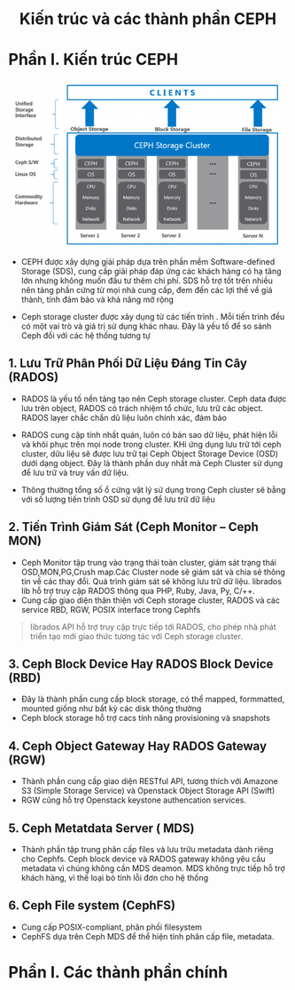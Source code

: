 <h1 align="center">Kiến trúc và các thành phần CEPH</h1>

# Phần I. Kiến trúc CEPH

<h3 align="center"><img src="../../03-Images/document/79.png"></h3>

- CEPH được xây dựng giải pháp dựa trên phần mềm Software-defined Storage (SDS), cung cấp giải pháp đáp ứng các khách hàng có hạ tâng lớn nhưng không muốn đầu tư thêm chi phí. SDS hỗ trợ tốt trên nhiều nên tảng phần cứng từ mọi nhà cung cấp, đem đến các lợi thế về giá thành, tính đảm bảo và khả năng mở rộng

- Ceph storage cluster được xây dụng từ các tiến trình . Mỗi tiến trình đều có một vai trò và giá trị sử dụng khác nhau. Đây là yếu tố để so sánh Ceph đối với các hệ thống tương tự



## 1. Lưu Trữ Phân Phối Dữ Liệu Đáng Tin Cây (RADOS)

- RADOS là yếu tố nền tảng tạo nên Ceph storage cluster. Ceph data được lưu trên object, RADOS có trách nhiệm tổ chức, lưu trữ các object. RADOS layer chắc chắn dũ liệu luôn chính xác, đảm bảo

- RADOS cung cập tính nhất quán, luôn có bản sao dữ liệu, phát hiện lỗi và khôi phục trên mọi node trong cluster. KHi ứng dụng lưu trữ tới ceph cluster, dữu liệu sẽ được lưu trữ tại Ceph Object Storage Device (OSD) dưới dạng object. Đây là thành phần duy nhất mà Ceph Cluster sử dụng để lưu trữ và truy vấn dữ liệu.
- Thông thường tổng số ổ cứng vật lý sử dụng trong Ceph cluster sẽ bằng với số lượng tiến trình OSD sử dụng để lưu trữ dữ liệu

## 2. Tiến Trình Giám Sát (Ceph Monitor – Ceph MON)

- Ceph Monitor tập trung vào trạng thái toàn cluster, giám sát trạng thái OSD,MON,PG,Crush map.Các Cluster node sẽ giám sát và chia sẻ thông tin về các thay đổi. Quá trình giám sát sẽ không lưu trữ dữ liệu. librados lib hỗ trợ truy cập RADOS thông qua PHP, Ruby, Java, Py, C/++.
- Cung cấp giao diện thân thiện với Ceph storage cluster, RADOS và các service RBD, RGW, POSIX interface trong Cephfs

> librados API hỗ trợ truy cập trực tiếp tới RADOS, cho phép nhà phát triển tạo mới giao thức tương tác với Ceph storage cluster.

## 3. Ceph Block Device Hay RADOS Block Device (RBD)


- Đây là thành phần cung cấp block storage, có thể mapped, formmatted, mounted giống như bất kỳ các disk thông thường
- Ceph block storage hỗ trợ cacs tính năng provisioning và snapshots


## 4. Ceph Object Gateway Hay RADOS Gateway (RGW)

- Thành phần cung cấp giao diện RESTful API, tương thích với Amazone S3 (Simple Storage Service) và Openstack Object Storage API (Swift)
- RGW cũng hỗ trợ Openstack keystone authencation services.


## 5. Ceph Metatdata Server ( MDS)
- Thành phần tập trung phân cấp files và lưu trữu metadata dành riêng cho Cephfs. Ceph block device và RADOS gateway không yêu cầu metadata vì chúng không cần MDS deamon. MDS không trực tiếp hỗ trợ khách hàng, vì thế loại bỏ tính lỗi đơn cho hệ thống

## 6. Ceph File system (CephFS)

- Cung cấp POSIX-compliant, phân phối filesystem
- CephFS dựa trên Ceph MDS để thể hiện tính phân cấp file, metadata.

# Phần I. Các thành phần chính
